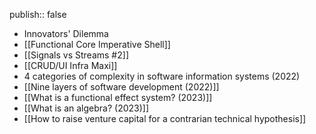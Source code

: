 publish:: false

- Innovators' Dilemma
- [[Functional Core Imperative Shell]]
- [[Signals vs Streams #2]]
- [[CRUD/UI Infra Maxi]]
- 4 categories of complexity in software information systems (2022)
- [[Nine layers of software development (2022)]]
- [[What is a functional effect system? (2023)]]
- [[What is an algebra? (2023)]]
- [[How to raise venture capital for a contrarian technical hypothesis]]